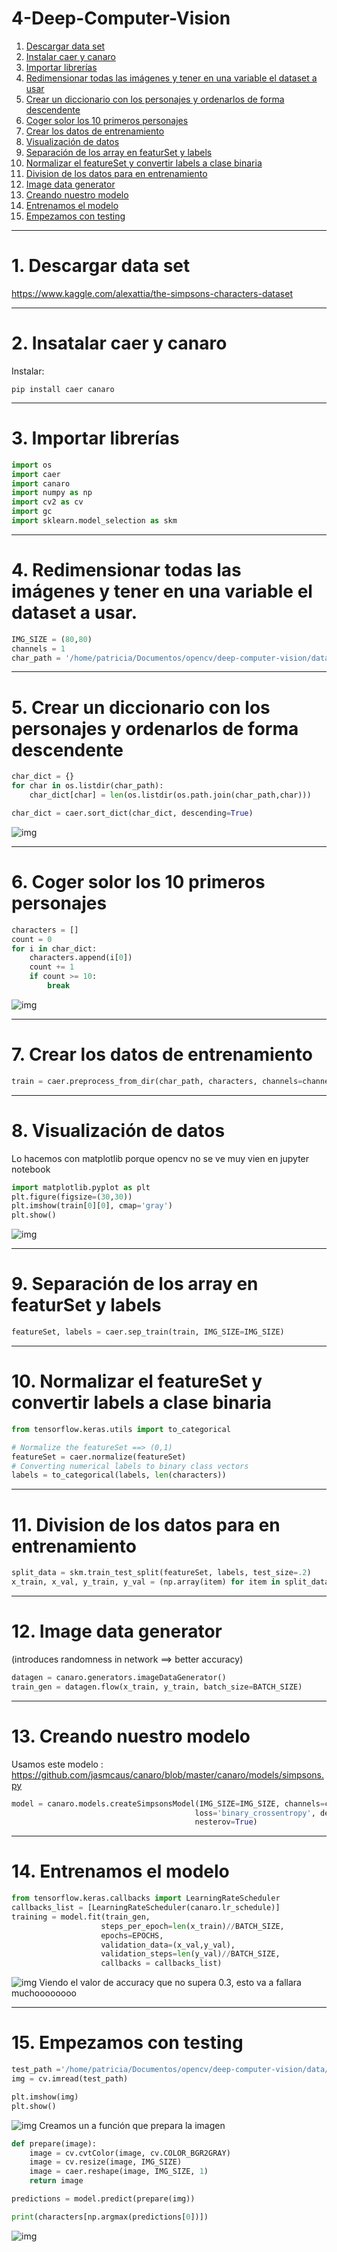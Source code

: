 # 4-Deep-Computer-Vision
1. [Descargar data set ](#schema1)
2. [Instalar caer y canaro ](#schema2)
3. [Importar librerías ](#schema3)
4. [Redimensionar todas las imágenes y tener en una variable el dataset a usar](#schema4)
5. [Crear un diccionario con los personajes y ordenarlos de forma descendente](#schema5)
6. [Coger solor los 10 primeros personajes](#schema6)
7. [Crear los datos de entrenamiento](#schema7)
8. [Visualización de datos  ](#schema8)
9. [Separación de los array en featurSet y labels](#schema9)
10. [Normalizar el featureSet y convertir labels a clase binaria](#schema10)
11. [Division de los datos para en entrenamiento](#schema11)
12. [Image data generator ](#schema12)
13. [Creando nuestro modelo](#schema13)
14. [Entrenamos el modelo](#schema14)
15. [Empezamos con testing](#schema15)

<hr>

<a name="schema1"></a>

# 1. Descargar data set

https://www.kaggle.com/alexattia/the-simpsons-characters-dataset


<hr>

<a name="schema2"></a>

# 2. Insatalar caer y canaro



Instalar:
~~~
pip install caer canaro
~~~

<hr>

<a name="schema3"></a>

# 3. Importar librerías

~~~python
import os
import caer
import canaro
import numpy as np
import cv2 as cv
import gc
import sklearn.model_selection as skm 
~~~
<hr>

<a name="schema4"></a>

# 4. Redimensionar todas las imágenes y tener en una variable el dataset a usar.

~~~python
IMG_SIZE = (80,80)
channels = 1
char_path = '/home/patricia/Documentos/opencv/deep-computer-vision/data/simpsons_dataset'
~~~
<hr>

<a name="schema5"></a>

# 5. Crear un diccionario con los personajes y ordenarlos de forma descendente
~~~python
char_dict = {}
for char in os.listdir(char_path):
    char_dict[char] = len(os.listdir(os.path.join(char_path,char)))

char_dict = caer.sort_dict(char_dict, descending=True)
~~~
![img](./images/001.png)

<hr>

<a name="schema6"></a>


# 6. Coger solor los 10 primeros personajes
~~~python
characters = []
count = 0
for i in char_dict:
    characters.append(i[0])
    count += 1
    if count >= 10:
        break
~~~

![img](./images/002.png)

<hr>

<a name="schema7"></a>

# 7. Crear los datos de entrenamiento
~~~python
train = caer.preprocess_from_dir(char_path, characters, channels=channels, IMG_SIZE=IMG_SIZE, isShuffle=True, verbose = 0)
~~~
<hr>

<a name="schema8"></a>

# 8. Visualización de datos  
Lo hacemos con matplotlib porque opencv no se ve muy vien en jupyter notebook
~~~python
import matplotlib.pyplot as plt
plt.figure(figsize=(30,30))
plt.imshow(train[0][0], cmap='gray')
plt.show()
~~~

![img](./images/003.png)


<hr>

<a name="schema9"></a>

# 9. Separación de los array en featurSet y labels
~~~python
featureSet, labels = caer.sep_train(train, IMG_SIZE=IMG_SIZE)
~~~

<hr>

<a name="schema10"></a>

# 10. Normalizar el featureSet y convertir labels a clase binaria
~~~python
from tensorflow.keras.utils import to_categorical

# Normalize the featureSet ==> (0,1)
featureSet = caer.normalize(featureSet)
# Converting numerical labels to binary class vectors
labels = to_categorical(labels, len(characters))
~~~
<hr>

<a name="schema11"></a>

# 11. Division de los datos para en entrenamiento
~~~python
split_data = skm.train_test_split(featureSet, labels, test_size=.2)
x_train, x_val, y_train, y_val = (np.array(item) for item in split_data)
~~~
<hr>

<a name="schema12"></a>

# 12. Image data generator 
(introduces randomness in network ==> better accuracy)
~~~python
datagen = canaro.generators.imageDataGenerator()
train_gen = datagen.flow(x_train, y_train, batch_size=BATCH_SIZE)
~~~

<hr>

<a name="schema13"></a>

# 13. Creando nuestro modelo
Usamos este modelo : https://github.com/jasmcaus/canaro/blob/master/canaro/models/simpsons.py
~~~python
model = canaro.models.createSimpsonsModel(IMG_SIZE=IMG_SIZE, channels=channels, output_dim=len(characters), 
                                         loss='binary_crossentropy', decay=1e-7, learning_rate=0.001, momentum=0.9,
                                         nesterov=True)
~~~

<hr>

<a name="schema14"></a>

# 14. Entrenamos el modelo
~~~python
from tensorflow.keras.callbacks import LearningRateScheduler
callbacks_list = [LearningRateScheduler(canaro.lr_schedule)]
training = model.fit(train_gen,
                    steps_per_epoch=len(x_train)//BATCH_SIZE,
                    epochs=EPOCHS,
                    validation_data=(x_val,y_val),
                    validation_steps=len(y_val)//BATCH_SIZE,
                    callbacks = callbacks_list)
~~~
![img](./images/007.png)
Viendo el valor de accuracy que no supera 0.3, esto va a fallara muchoooooooo
<hr>

<a name="schema15"></a>

# 15. Empezamos con testing
~~~python
test_path ='/home/patricia/Documentos/opencv/deep-computer-vision/data/kaggle_simpson_testset/kaggle_simpson_testset/bart_simpson_0.jpg'
img = cv.imread(test_path)

plt.imshow(img)
plt.show()
~~~
![img](./images/005.png)
Creamos un a función que prepara la imagen
~~~python
def prepare(image):
    image = cv.cvtColor(image, cv.COLOR_BGR2GRAY)
    image = cv.resize(image, IMG_SIZE)
    image = caer.reshape(image, IMG_SIZE, 1)
    return image

predictions = model.predict(prepare(img))

print(characters[np.argmax(predictions[0])])
~~~
![img](./images/006.png)